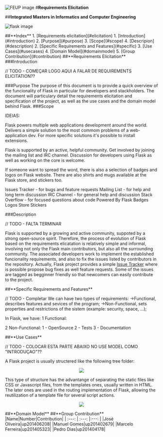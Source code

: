 ![FEUP image](https://sigarra.up.pt/feup/pt/WEB_GESSI_DOCS.download_file?p_name=F-370784536/logo_cores_oficiais.jpg)
#**Requirements Elicitation**

##**Integrated Masters in Informatics and Computer Engineering**

![flask image](http://flask.pocoo.org/static/logo/flask.png)

<a name="index"/>
##**Index**
1. [Requirements elicitation](#elicitation)
  1. [Introduction](#introduction)
  2. [Purpose](#purpose)
  3. [Scope](#scope)
  4. [Descripion](#description)
2. [Specific Requirements and Features](#specific)
3. [Use Cases](#usecases)
4. [Domain Model](#domainmodel)
5. [Group Contribution](#contribution)

<a name="elicitation"/>
##**Requirements Elicitation**
<a name="introduction"/>
###Introduction

  // TODO - COMEÇAR LOGO AQUI A FALAR DE REQUIREMENTS ELICITATION??




<a name="purpose"/>
###Purpose
  The purpose of this document is to provide a quick overview of the funcionality of Flask in particular for developers and stackholders. The document will particulary detail the requirements elicitation and specification of the project, as well as the use cases and the domain model behind Flask.

<a name="scope"/>
###Scope

IDEIAS:

Flask powers multiple  web applications development around the world.
Delivers a simple solution to the most commom problems  of a web-application dev.
For more specific solutions it's possible to install extensions.




Flask is supported by an active, helpful community. Get involved by joining the mailing list and IRC channel. Discussion for developers using Flask as well as working on the core is welcome.

If someone want to spread the word, there is also a selection of badges and logos on Flask website. There are also shirts and mugs available at the Flask store, and stickers too.

Issues Tracker - for bugs and feature requests
Mailing List - for help and long term discussion
IRC Channel - for general help and discussion
Stack Overflow - for focused questions about code
Powered By Flask
Badges
Logos
Store
Stickers

<a name="description"/>
###Description

// TODO - FALTA TERMINAR

  Flask is supported by a growing and active community, suppoted by a strong open-source spirit. Therefore, the process of evolution of Flask based on the requirements elicatation is relatively simple and informal, involving not only the Flask main contributors, but also all the surrounding community.
  The associated developers work to implement the established funcionality requirements, and also to fix the issues listed by contributors in the repository. Actually, Flask project provides a simple [Issue Tracker](https://github.com/pallets/flask/issues) where is possible propose bug fixes as well feature requests. Some of the issues are tagged as begginner friendly so that newcomers can easily contribute to the project.













<a name="specific"/>
##**Specific Requirements and Features**


// TODO - Completar
We can have two types of requirements:
	->Functional, describes features and sevices of the program;
	->Non-Functional, sets properties and restrictions of the sistem (example: security, space, ...);


In Flask, we have:
1 Functional:




2 Non-Functional:
	1 - OpenSource
	2 - Tests
	3 - Documentation
 	


<a name="usecases"/>
##**Use Cases**



// TODO -  COLOCAR ESTA PARTE ABAIXO NO USE MODEL COMO "INTRODUÇAO"??

A Flask project is usually structered like the following tree folder:

<p align="center">
  <img src="https://github.com/rodavoce/flask/blob/development/esof/res/flasktree.png">
</p>



This type of structure has the advantange of separating the static files like CSS or Javascript files, from the templates ones, usually written in HTML. The later ones are used in the routing implementation of Flask, allowing the reutilization of a template file for several script actions.

<p align="center">
  <img src="https://github.com/rodavoce/flask/blob/development/esof/res/useCase.png">
</p>


<a name="domainmodel"/>
##**Domain Model**







<a name="contribution"/>
##**Group Contribution**
|Name|Number|Contribution|
| :---: | :---: |:---: |
|José Oliveira|up201406208|
|Manuel Gomes|up201402679|
|Marcelo Ferreira|up201405323|
|Pedro Dias|up201404178|
